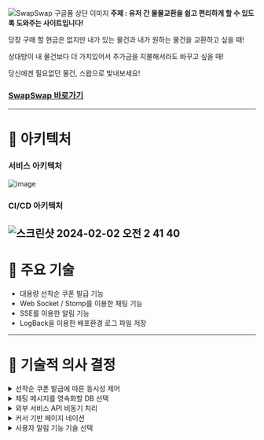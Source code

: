![SwapSwap 구글폼 상단 이미지](https://github.com/Team-Piglin/swapswap/assets/123870616/99dc610f-929c-4aae-a4c4-816d6fc59f15)
**주제 : 유저 간 물물교환을 쉽고 편리하게 할 수 있도록 도와주는 사이트입니다!**

당장 구매 할 현금은 없지만 내가 있는 물건과 내가 원하는 물건을 교환하고 싶을 때! 

상대방이 내 물건보다 더 가치있어서 추가금을 지불해서라도 바꾸고 싶을 때! 

당신에겐 필요없던 물건, 스왑으로 빛내보세요!

### [SwapSwap 바로가기](http://swapswap.shop/)
---
# 💙 아키텍처
### 서비스 아키텍처
![image](https://github.com/Team-Piglin/swapswap/assets/123870616/a504b965-6ce4-4758-bf32-1a2ca76cee2e)
### CI/CD 아키텍처
![스크린샷 2024-02-02 오전 2 41 40](https://github.com/Team-Piglin/swapswap/assets/123870616/ffed3cc0-3384-4f8f-a3cf-393c7a296150)
---
# 💙 주요 기술
- 대용량 선착순 쿠폰 발급 기능
- Web Socket / Stomp를 이용한 채팅 기능
- SSE를 이용한 알림 기능
- LogBack을 이용한 배포환경 로그 파일 저장
---
# 💙 기술적 의사 결정
<details>
<summary>선착순 쿠폰 발급에 따른 동시성 제어</summary>
<div markdown="1">

먼저 저희 프로젝트의 선착순 쿠폰 발급에 대한 요구사항은 아래와 같습니다.

> **먼저 들어온 요청이 먼저 처리되야 한다.**
> 

위 요구사항을 만족하기 위해서 동시성 문제를 해결해줄 3가지 문제점을 모두 적용해보았습니다.

낙관적 락은 충돌이 일어나지 않을 것이라 예상하고 어느 정도(변경 감지라면 트랜잭션 끝날 때까지) 코드를 진행 후, 업데이트가 실행될 때, 기존의 조회 버전과 다르다면 예외가 발생하기 떄문에 쓸데없는 코드 실행을 발생시킵니다. 또한, 쿠폰 발급이 성공할 때까지 무한 재시도 로직을 작성해 주어야 합니다. 심지어 쿠폰 발급에 성공할 수 있을지도 모릅니다.

비관적 락은 조회 시점부터 X락을 걸기 때문에 뒤에서 락을 얻기 위해서 락 경합을 하는 쓰레드들에 대해서 별도의 재시도 로직이 필요없습니다. 그래서 보기에는 낙관적 락보다 편해 보이지만 데이터베이스의 자체에 락을 사용하는 것이기 때문에 성능면에서 높은 이득을 보긴 힘들다고 생각하고 낙관적 락보다 속도면에서도 우수하다고 볼 수 없다고 생각했습니다.

그리고 결국 위 두가지 방법 모두, 처음에 얘기한 먼저 들어온 요청이 먼저 처리되어야 한다. 라는 요구사항을 만족할 수 없습니다. 예를 들어낙관적 락의 경우, 어떤 두 요청이 동시에 온다면 성공하지 않은 나머지 요청은 그 다음으로 성공하길 기대하지만, 언제 성공할 지 모르기 때문입니다. 또한, 비관적 락의 경우도 락 경합때문에 락을 얻기 위해 기다리는 쓰레드들 중 어느 쓰레드가 먼저 락을 얻을지 알 수 없기때문에 마찬가지입니다. 

때문에 위 두가지 방법보다 성능면에서도 우수하고 완벽하진 않지만 요구사항을 만족해줄 수 있는 레디스를 최종적으로 선택하였습니다. 레디스의 Incr()를 이용해 조회와 쓰기를 원자 단위로 가져감으로써 동시성에서 발생할 수 있는 문제점을 배제하고 성능을 높일 수 있었습니다.

</div>
</details>
<details>
<summary>채팅 메시지를 영속화할 DB 선택</summary>
<div markdown="1">
## RDBMS를 사용한다면

채팅방 목록을 보여줄 때 채팅방의 마지막 메시지, 마지막 메시지의 시간을 보여주어야 합니다.   이런 요구사항을 만족하기 위해서는 매번 메시지가 전송될 때마다 트랜잭션을 열고 채팅방을 업데이트 해주어야 하는데 이러한 작업은 성능 문제를 야기할 수 있습니다.

또한 채팅 메시지 데이터는 사용자가 많아지고 서비스가 활성화 될 수록 더 많은 데이터가 쌓이게 됩니다. 그래서 수평적 확장 측면을 중요하게 생각하게 되었고 RDBMS는 NoSQL에 비해 수평적 확장이 어렵기때문에 NoSQL을 사용하게 되는 요인 중 하나가 되었습니다.

## NoSQL

RDBMS에 비해 수평적 확장이 용이하도록 설계되어 있습니다. 데이터 양이 증가하면 서버를 추가함으로써 시스템의 확장이 가능하며, 이는 높은 트래픽 및 대용량 데이터 처리에 유리합니다.

NOSQL 데이터 베이스는 특히 쓰기 작업에 있어서 빠른 성능을 제공하는데 이는 메시지를 보낼 때마다 데이터 베이스에 저장을 해야하는 저희 서비스의 요구사항에 맞는 데이터 베이스 입니다.

## MongoDB를 선택한 이유

```java
{
	"roomId":"65b8d7ed9b50660d9cf98b26",
	"senderId":1,
	"type":"CHAT",
	"text":"채팅입니다."
}
```

위처럼 JSON 형태로 넘어온 데이터를 쉽게 처리할 수 있는 MongoDB를 선택했습니다.

채팅 내역이 쌓임에 따라 collection의 크기가 커지면 읽고 쓰기에 시간이 소요될 수 있으나 MongoDB가 제공하는 Sharding과 기능을 사용하여 사용하여 대용량 데이터를 분산하여 저장할 수 있습니다.
</div>
</details>
<details>
<summary>외부 서비스 API 비동기 처리</summary>
<div markdown="1">
  
### 기존 게시글 삭제 시 S3에 올려져 있는 객체 삭제 방식

![image](https://github.com/Team-Piglin/swapswap/assets/123870616/34ba802b-0106-4af5-aceb-34cfa887431e)


### 문제 상황 정의

- PostService 에서 DeletePost 를 진행 하던 중 문제가 생겨 롤백
    - Post는 트랜잭션에 걸려 롤백
        - S3 객체는 외부 리소스여서 트랜잭션을 타지 않기에 삭제가 되어 롤백이 안된다.
    - 회원 입장에서 롤백된 게시글에서 이미지를 찾을 수 없어진다.
        - 이미지를 중요시하는 물물교환 서비스에서 오류가 난 이미지를 사용자에게 보여주면 서비스에 대한 이미지 훼손
- 만약 S3가 아닌 다른 외부 리소스를 사용하는데 이미지 삭제하는데에 오래 걸린다면?
    - 회원 입장에서 Post가 삭제되는 것이 중요한 것이지, S3 객체가 사라지는 것이 중요한 것이 아니다.
    - 만약 이미지 삭제 로직이 오래 걸린다면 사용자가 이걸 기다려야 할까?

### ApplicationEventPublisher 사용

ApplicationEventPublisher를 사용하고 deletePost 메서드의 트랜잭션 환경이 문제없이 끝나면 S3 이미지 삭제 메서드를 비동기 형식으로 처리 한 다음 사용자에게 먼저 게시글 삭제 완료 됐다고 반환

![image](https://github.com/Team-Piglin/swapswap/assets/123870616/a7dc223c-303c-46ec-b178-ccd7580155d4)

</div>
</details>
<details>
<summary>커서 기반 페이지 네이션</summary>
<div markdown="1">
서비스 자체가 전국적으로 게시글을 올릴 수 있고, 물건을 올리기 때문에 대량 데이터 처리 시 문제가 발생

## 오프셋 기반 페이지 네이션의 문제점

### 대량 데이터 처리 시 성능 저하

![image](https://github.com/Team-Piglin/swapswap/assets/123870616/e7dc6f05-883d-4ad7-af43-6d03a04b91f7)


데이터가 100만건이 증가할때마다 응답시간이 늘어나는 것을 볼 수 있습니다.

실제로 테스트를 해보기 위해 더미데이터를 생성하고 PostMan으로 테스트를 진행 해봤습니다.

![image](https://github.com/Team-Piglin/swapswap/assets/123870616/414e0c36-ec0a-4503-9132-456110184691)

![image](https://github.com/Team-Piglin/swapswap/assets/123870616/83ad80aa-618a-4114-905b-82de17db00f3)

![image](https://github.com/Team-Piglin/swapswap/assets/123870616/b96327d6-3d78-4c78-a65b-82cc0b7bb0a1)


### 데이터 중복 조회

![image](https://github.com/Team-Piglin/swapswap/assets/123870616/d7dfa243-bf8f-4fec-aca6-275b6a212771)

오프셋 기반 페이지 네이션의 두번째 문제는 데이터 중복 조회 문제입니다.

게시글 목록을 보고 있다가 다음 페이지로 넘기기 전에 누군가가 새로운 게시글을 쓰면 중복된 게시글을 조회해본 경험 다들 있으실텐데요, 저희 서비스는 전국적으로 글을 올릴 수 있는 서비스이기에 이런 문제가 빈번히 일어날 수 있습니다.

일반적으로 어떤 유저가 도대체 100만 페이지가 넘게 보나? 싶지만 예외가 있습니다. 쿼리 파라미터로 유저가 직접 offset을 넣어서 검색할 수도 있고, 추후 엘라스틱 서치 도입 시 게시글을 서치해야하는데 이때 100만 건이 넘는 곳을 서치할 수도 있습니다. 그리고 악의적인 사용자가 디도스로 100만 페이지 넘는 곳으로 계속 공격을 한다면? 서버가 금방 망가질 수도 있습니다.

 그래서 커서 기반 페이지 네이션을 적용했습니다.
</div>
</details>
<details>
<summary>사용자 알림 기능 기술 선택</summary>
<div markdown="1">
Poling, FCM, Websocket, SSE 중 사용자에게 알림을 전송할 때 어떤 기술을 쓸지 장단점을 들어 고민하였습니다. 

고민을 하다가 SSE로 선택하였는데 가장 큰 이유는 저희 웹 애플리케이션에서의 상황을 생각하였을 때 이벤트(거래요청, 채팅)가 발생하면 사용자는 별다른 HTTP 요청을 할 필요없이 일방적으로  서버로부터 알림만 받으면 되었기에 양방향으로 통신을 할 필요가 없었습니다. 

SSE는 HTTP프로토콜만 사용하여 비교적 가볍고 애플리케이션 특성상 빈번하게 알림이 발생할 수 있는 상황임에도 처음 한번만 연결하면 재연결 과정이 필요가 없어 서버의 부하를 줄일 수 있습니다. 그리고 이벤트들을 비동기적으로 전송하기 때문에 실시간성이 좋아 사용자 경험을 향상시킬 수 있습니다.
</div>
</details>
